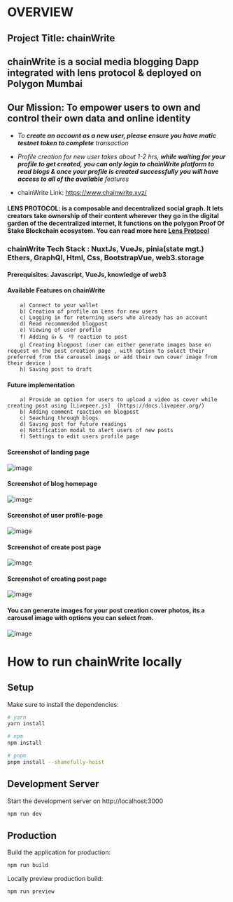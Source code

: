 # **OVERVIEW**

## Project Title: chainWrite

## chainWrite is a social media blogging Dapp integrated with lens protocol & deployed on Polygon Mumbai

## Our Mission: To empower users to own and control their own data and online identity

 - *To **create an account as a new user, please ensure you have matic testnet token to complete** transaction*

 - *Profile creation for new user takes about 1-2 hrs, **while waiting for your profile to get created, you can only login to chainWrite platform to read blogs & once your profile is created successfully you will have access to all of the available** features*

- chainWrite Link: https://www.chainwrite.xyz/

#### LENS PROTOCOL: is a composable and decentralized social graph. It lets creators take ownership of their content wherever they go in the digital garden of the decentralized internet, It functions on the polygon Proof Of Stake Blockchain ecosystem. You can read more here [Lens Protocol](https://www.lens.dev/)

### chainWrite Tech Stack : NuxtJs, VueJs, pinia(state mgt.) Ethers, GraphQl, Html, Css, BootstrapVue, web3.storage

#### Prerequisites: Javascript, VueJs, knowledge of web3

#### Available Features on chainWrite
        a) Connect to your wallet
        b) Creation of profile on Lens for new users
        c) Logging in for returning users who already has an account
        d) Read recommended blogpost
        e) Viewing of user profile
        f) Adding 👍 &  👎 reaction to post
        g) Creating blogpost (user can either generate images base on request on the post creation page , with option to select their preferred from the carousel imags or add their own cover image from their device ) 
        h) Saving post to draft

#### Future implementation
        a) Provide an option for users to upload a video as cover while creating post using [Livepeer.js]  (https://docs.livepeer.org/)
        b) Adding comment reaction on blogpost
        c) Seaching through blogs
        d) Saving post for future readings
        e) Notification modal to alert users of new posts
        f) Settings to edit users profile page
       
        
#### Screenshot of landing page
![image](./images/homepage.png "landing page")

#### Screenshot of blog homepage
![image](./images/blogpage.JPG "blog homepage")

#### Screenshot of user profile-page
![image](./images/profile.png "profile page")

#### Screenshot of create post page
![image](./images/createPost.png "post page")

#### Screenshot of creating post page
![image](./images/signingT.JPG "post page")

#### You can generate images for your post creation cover photos, its a carousel image with options you can select from.
![image](./images/generateImg.JPG "post page")


# How to run chainWrite locally

## Setup

Make sure to install the dependencies:

```bash
# yarn
yarn install

# npm
npm install

# pnpm
pnpm install --shamefully-hoist
```

## Development Server

Start the development server on http://localhost:3000

```bash
npm run dev
```

## Production

Build the application for production:

```bash
npm run build
```

Locally preview production build:

```bash
npm run preview
```
